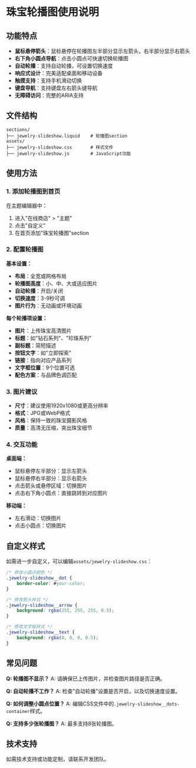 # 珠宝轮播图使用说明

## 功能特点

- **鼠标悬停箭头**：鼠标悬停在轮播图左半部分显示左箭头，右半部分显示右箭头
- **右下角小圆点导航**：点击小圆点可快速切换轮播图
- **自动轮播**：支持自动轮播，可设置切换速度
- **响应式设计**：完美适配桌面和移动设备
- **触摸支持**：支持手机滑动切换
- **键盘导航**：支持键盘左右箭头键导航
- **无障碍访问**：完整的ARIA支持

## 文件结构

```
sections/
├── jewelry-slideshow.liquid    # 轮播图section
assets/
├── jewelry-slideshow.css       # 样式文件
├── jewelry-slideshow.js        # JavaScript功能
```

## 使用方法

### 1. 添加轮播图到首页

在主题编辑器中：
1. 进入"在线商店" > "主题"
2. 点击"自定义"
3. 在首页添加"珠宝轮播图"section

### 2. 配置轮播图

**基本设置：**
- **布局**：全宽或网格布局
- **轮播图高度**：小、中、大或适应图片
- **自动轮播**：开启/关闭
- **切换速度**：3-9秒可调
- **图片行为**：无动画或环境动画

**每个轮播项设置：**
- **图片**：上传珠宝高清图片
- **标题**：如"钻石系列"、"珍珠系列"
- **副标题**：简短描述
- **按钮文字**：如"立即探索"
- **链接**：指向对应产品系列
- **文字框位置**：9个位置可选
- **配色方案**：与品牌色调匹配

### 3. 图片建议

- **尺寸**：建议使用1920x1080或更高分辨率
- **格式**：JPG或WebP格式
- **风格**：保持一致的珠宝摄影风格
- **质量**：高清无压缩，突出珠宝细节

### 4. 交互功能

**桌面端：**
- 鼠标悬停左半部分：显示左箭头
- 鼠标悬停右半部分：显示右箭头
- 点击箭头或悬停区域：切换图片
- 点击右下角小圆点：直接跳转到对应图片

**移动端：**
- 左右滑动：切换图片
- 点击小圆点：切换图片

## 自定义样式

如需进一步自定义，可以编辑`assets/jewelry-slideshow.css`：

```css
/* 修改小圆点颜色 */
.jewelry-slideshow__dot {
    border-color: #your-color;
}

/* 修改箭头样式 */
.jewelry-slideshow__arrow {
    background: rgba(255, 255, 255, 0.5);
}

/* 修改文字框样式 */
.jewelry-slideshow__text {
    background: rgba(0, 0, 0, 0.5);
}
```

## 常见问题

**Q: 轮播图不显示？**
A: 请确保已上传图片，并检查图片路径是否正确。

**Q: 自动轮播不工作？**
A: 检查"自动轮播"设置是否开启，以及切换速度设置。

**Q: 如何调整小圆点位置？**
A: 编辑CSS文件中的`.jewelry-slideshow__dots-container`样式。

**Q: 支持多少张轮播图？**
A: 最多支持8张轮播图。

## 技术支持

如需技术支持或功能定制，请联系开发团队。
